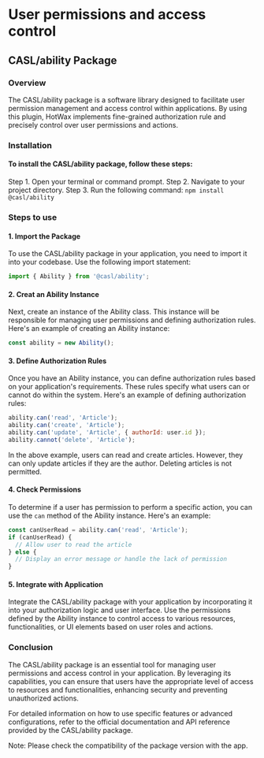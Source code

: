 # User permissions and access control

## CASL/ability Package

### Overview

The CASL/ability package is a software library designed to facilitate user permission management and access control within applications. By using this plugin, HotWax implements fine-grained authorization rule and precisely control over user permissions and actions.

### Installation

#### To install the CASL/ability package, follow these steps:

Step 1. Open your terminal or command prompt.
Step 2. Navigate to your project directory.
Step 3. Run the following command: `npm install @casl/ability`

### Steps to use

#### 1. Import the Package

To use the CASL/ability package in your application, you need to import it into your codebase. Use the following import statement:

```javascript
import { Ability } from '@casl/ability';
```

#### 2. Creat an Ability Instance

Next, create an instance of the Ability class. This instance will be responsible for managing user permissions and defining authorization rules. Here's an example of creating an Ability instance:

```javascript
const ability = new Ability();
```

#### 3. Define Authorization Rules

Once you have an Ability instance, you can define authorization rules based on your application's requirements. These rules specify what users can or cannot do within the system. Here's an example of defining authorization rules:

```javascript
ability.can('read', 'Article');
ability.can('create', 'Article');
ability.can('update', 'Article', { authorId: user.id });
ability.cannot('delete', 'Article');
```

In the above example, users can read and create articles. However, they can only update articles if they are the author. Deleting articles is not permitted.

#### 4. Check Permissions

To determine if a user has permission to perform a specific action, you can use the `can` method of the Ability instance. Here's an example:

```javascript
const canUserRead = ability.can('read', 'Article');
if (canUserRead) {
  // Allow user to read the article
} else {
  // Display an error message or handle the lack of permission
}
```

#### 5. Integrate with Application

Integrate the CASL/ability package with your application by incorporating it into your authorization logic and user interface. Use the permissions defined by the Ability instance to control access to various resources, functionalities, or UI elements based on user roles and actions.

### Conclusion

The CASL/ability package is an essential tool for managing user permissions and access control in your application. By leveraging its capabilities, you can ensure that users have the appropriate level of access to resources and functionalities, enhancing security and preventing unauthorized actions.

For detailed information on how to use specific features or advanced configurations, refer to the official documentation and API reference provided by the CASL/ability package.

Note: Please check the compatibility of the package version with the app. 
